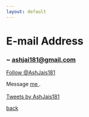 ```yaml
---
layout: default
---
```


# E-mail Address

### ~ <a href="mailto:ashjai181@gmail.com"><u>ashjai181@gmail.com</u></a>
<a href="https://twitter.com/AshJais181?ref_src=twsrc%5Etfw" class="twitter-follow-button" data-size="large" data-show-count="false">Follow @AshJais181</a><script async src="https://platform.twitter.com/widgets.js" charset="utf-8"></script>
<br>
<div id="wufoo-mijtvcl0zt5r7j"> Message <a href="https://ashjai181.wufoo.com/forms/mijtvcl0zt5r7j"> me </a>. </div> <script type="text/javascript"> var mijtvcl0zt5r7j; (function(d, t) { var s = d.createElement(t), options = { 'userName':'ashjai181', 'formHash':'mijtvcl0zt5r7j', 'autoResize':true, 'height':'520', 'async':true, 'host':'wufoo.com', 'header':'show', 'ssl':true }; s.src = ('https:' == d.location.protocol ?'https://':'http://') + 'secure.wufoo.com/scripts/embed/form.js'; s.onload = s.onreadystatechange = function() { var rs = this.readyState; if (rs) if (rs != 'complete') if (rs != 'loaded') return; try { mijtvcl0zt5r7j = new WufooForm(); mijtvcl0zt5r7j.initialize(options); mijtvcl0zt5r7j.display(); } catch (e) { } }; var scr = d.getElementsByTagName(t)[0], par = scr.parentNode; par.insertBefore(s, scr); })(document, 'script'); </script>
<br>
<a class="twitter-timeline" data-theme="light" href="https://twitter.com/AshJais181?ref_src=twsrc%5Etfw">Tweets by AshJais181</a> <script async src="https://platform.twitter.com/widgets.js" charset="utf-8"></script>


[back](./)
